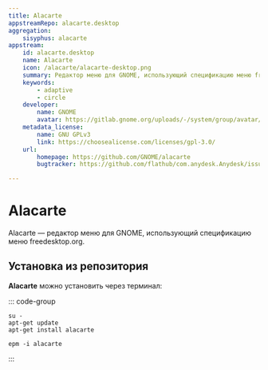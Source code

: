 ```yaml
---
title: Alacarte
appstreamRepo: alacarte.desktop
aggregation:
    sisyphus: alacarte
appstream:
    id: alacarte.desktop
    name: Alacarte
    icon: /alacarte/alacarte-desktop.png
    summary: Редактор меню для GNOME, использующий спецификацию меню freedesktop.org.
    keywords: 
        - adaptive
        - circle
    developer: 
        name: GNOME
        avatar: https://gitlab.gnome.org/uploads/-/system/group/avatar/8/gnomelogo.png?width=48
    metadata_license: 
        name: GNU GPLv3
        link: https://choosealicense.com/licenses/gpl-3.0/
    url: 
        homepage: https://github.com/GNOME/alacarte
        bugtracker: https://github.com/flathub/com.anydesk.Anydesk/issues

---
```




# Alacarte

Alacarte — редактор меню для GNOME, использующий спецификацию меню freedesktop.org.

## Установка из репозитория

**Alacarte** можно установить через терминал:

::: code-group

```shell[apt-get]
su -
apt-get update
apt-get install alacarte
```         
```shell[epm]
epm -i alacarte
```
:::
<!--@include: ./parts/install/software-repo.md-->

